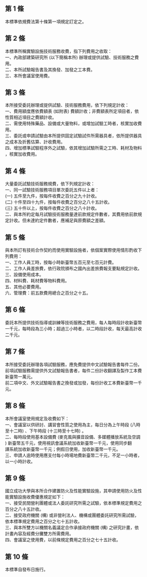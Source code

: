 第 1 條
-------
本標準依規費法第十條第一項規定訂定之。

第 2 條
-------
本標準所稱實驗設施技術服務收費，指下列費用之收取：  
一、內政部建築研究所 (以下簡稱本所) 辦理或提供試驗、技術服務之費  
    用。  
二、本所試驗報告書及其換發、加發之工本費。  
三、本所會議室使用費。

第 3 條
-------
本所接受委託辦理或提供試驗、技術服務費用，依下列規定計收：  
一、費用額度應依費額表 (如附表) 費額計收；非費額表所定項目者，依  
    性質相近項目之費額計收。  
二、需使用特殊藥品、設備或大量物料，或增加試驗工時者，核實加收費  
    用。  
三、委託或申請試驗由本所提供固定試驗試件所需器具者，依所提供器具  
    之成本及折舊估算、計收費用。  
四、增加標準試驗程序外之試驗，依其增加試驗所需之工時、耗材及物料  
    ，核實加收費用。

第 4 條
-------
大量委託試驗技術服務規費，依下列規定計收：  
一、同一試驗技術服務項目單次委託五件以上者：  
 (一) 五件至九件，按每件收費之百分之九十計收。  
 (二) 十件至四十九件，按每件收費之百分之八十五計收。  
 (三) 五十件以上，按每件收費之百分之八十計收。  
二、與本所約定每月試驗技術服務量達前款規定件數者，其費用依前款規  
    定計收。但未達約定件數者，應補足與原費額之差額。

第 5 條
-------
與本所訂有技術合作契約而使用實驗設施者，依個案實際使用情形酌收下  
列費用：  
一、工作人員工時，按每小時新臺幣五百元至七百元計費。  
二、工作人員差旅費，依行政院頒布之國內出差旅費報支要點規定計收。  
三、設備使用成本。  
四、材料費、耗材費等物料費用。  
五、其他必要費用。  
六、管理費：前五款費用總合之百分之十五。

第 6 條
-------
委託本所提供技術指導或訓練等技術服務之費用，每人每時段計收新臺幣  
一千元，每時段為三小時；超過三小時者，以二時段計收，每天最高計收  
二千元。

第 7 條
-------
本所接受委託辦理各項試驗服務，應免費提供中文試驗報告書每件二份。  
前項試驗服務需提供外文試驗報告書者，每件二份計收翻譯及製作工本費  
新臺幣一萬元。  
前二項中文、外文試驗報告書之換發或加發，每份計收工本費新臺幣一千  
元。

第 8 條
-------
本所會議室使用規定及收費如下：  
一、會議室以供研討、講習會性質之使用為主，每日分為上午時段 (八時  
    至十二時) 、下午時段 (十三時至十七時) 。  
二、每時段使用基本設備費 (麥克風與擴音設備、多媒體播放系統及空調  
    ) 新臺幣五千元，使用視訊會議系統加收新臺幣一千元，使用同步翻  
    譯系統加收新臺幣一千元；例假日使用，加收新臺幣一千元。  
三、申請人逾時使用應支付每小時場地費新臺幣二千元，不足一小時者，  
    以一小時計收。

第 9 條
-------
國立成功大學與本所合作建置防火及性能實驗設施，其申請使用防火及性  
能實驗設施收費優惠規定如下：  
一、接受民間營利團體或法人委託研究所需之試驗，依本標準規定費用之  
    百分之八十五計收。  
二、接受政府機關 (構) 或非營利法人、機構或團體委託研究所需試驗，  
    依本標準規定費用之百分之七十五計收。  
三、與本所雙方以機關名義議定合作承接政府機關 (構) 之研究計畫，依  
    計畫內容及經費分攤雙方所需費用。  
四、會議室之使用費，以前條規定費用之百分之七十五計收。

第 10 條
--------
本標準自發布日施行。

